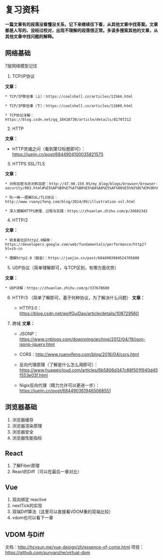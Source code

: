 # 复习资料

**一篇文章有的段落没看懂没关系，记下来继续往下看，从其他文章中找答案。文章都是人写的、没经过校对，出现不理解的段落很正常。多读多搜索其他的文章，从其他文章中找问题的解释。**

## 网络基础
7层网络模型记住
1. TCP/IP协议

  **文章：**

    * TCP/IP那些事（上）：https://coolshell.cn/articles/11564.html

    * TCP/IP那些事（下）：https://coolshell.cn/articles/11609.html

    * TCP协议详解：https://blog.csdn.net/qq_38410730/article/details/81707212

2. HTTP 

  **文章：**

  * HTTP灵魂之问（看到第12标题即可）：https://juejin.cn/post/6844904100035821575

3. HTTPS SSL/TLS

  **文章：**
  
    * 对称加密与非对称加密：http://47.98.159.95/my_blog/blogs/browser/browser-security/003.html#%E5%AF%B9%E7%A7%B0%E5%8A%A0%E5%AF%86%E5%92%8C%E9%9D%9E%E5%AF%B9%E7%A7%B0%E5%8A%A0%E5%AF%86

    * 阮一峰——图解SSL/TLS协议：http://www.ruanyifeng.com/blog/2014/09/illustration-ssl.html

    * 深入理解HTTPS原理、过程与实践：https://zhuanlan.zhihu.com/p/26682342

4. HTTP/2

  **文章：**

    * 研发者社区http2.0解释：https://developers.google.com/web/fundamentals/performance/http2?hl=zh-cn

    * 理解http2.0（掘金）：https://juejin.cn/post/6844903984524705800

5. UDP协议（简单理解即可，与TCP区别，有哪方面优势）
  
  **文章：**

    * UDP详解：https://zhuanlan.zhihu.com/p/337678680

6. HTTP/3 （简单了解即可，基于何种协议，为了解决什么问题）
  **文章：**

    * HTTP3.0：https://blog.csdn.net/wolfGuiDao/article/details/108729560

7. 跨域
  **文章：**
    
    * JSONP：https://www.cnblogs.com/dowinning/archive/2012/04/19/json-jsonp-jquery.html
    
    * CORS：http://www.ruanyifeng.com/blog/2016/04/cors.html

    * 反向代理原理（了解是什么怎么用即可）：https://www.huaweicloud.com/articles/6b5806d347c88f501f940d45f553e03f.html

    * Nigix反向代理（精力允许可以更进一步）：https://juejin.cn/post/6844903619465068551

## 浏览器基础
1. 浏览器缓存
2. 浏览器渲染原理
3. 浏览器安全
4. 浏览器性能指标


## React
1. 了解Fiber原理
2. React的Diff（可以在最后一章对比）

## Vue
1. 双向绑定 reactive
2. nextTick的实现
3. 双端Diff算法（这里可以直接看VDOM重的双端比较）
4. vdom也可以看下一章

## VDOM 与Diff
文档：http://hcysun.me/vue-design/zh/essence-of-comp.html
项目：https://github.com/sunyanzhe/virtual-dom